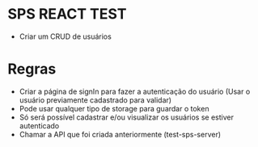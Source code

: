 # SPS REACT TEST

- Criar um CRUD de usuários

# Regras

- Criar a página de signIn para fazer a autenticação do usuário (Usar o usuário previamente cadastrado para validar)
- Pode usar qualquer tipo de storage para guardar o token
- Só será possível cadastrar e/ou visualizar os usuários se estiver autenticado
- Chamar a API que foi criada anteriormente (test-sps-server)